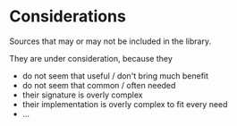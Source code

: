 # Considerations

Sources that may or may not be included in the library.

They are under consideration, because they 
- do not seem that useful / don't bring much benefit
- do not seem that common / often needed
- their signature is overly complex
- their implementation is overly complex to fit every need
- ...
